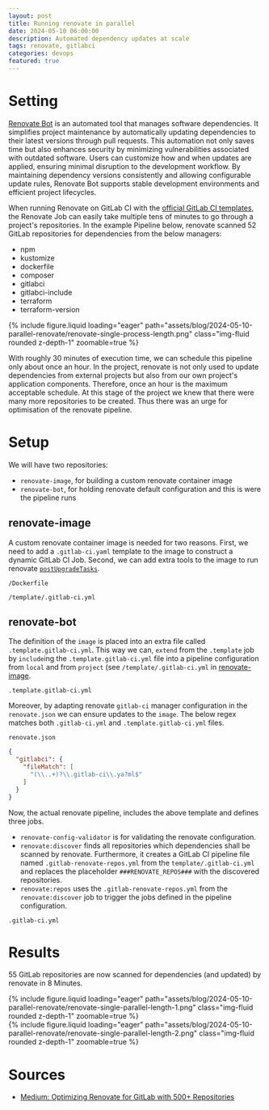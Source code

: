 ```yaml
---
layout: post
title: Running renovate in parallel
date: 2024-05-10 06:00:00
description: Automated dependency updates at scale
tags: renovate, gitlabci
categories: devops
featured: true
---
```


# Setting

[Renovate Bot](https://docs.renovatebot.com/) is an automated tool that
manages software dependencies. It simplifies project maintenance by automatically
updating dependencies to their latest versions through pull requests. This 
automation not only saves time but also enhances security by minimizing 
vulnerabilities associated with outdated software. Users can customize how and
when updates are applied, ensuring minimal disruption to the development workflow.
By maintaining dependency versions consistently and allowing configurable update
rules, Renovate Bot supports stable development environments and efficient project
lifecycles.

When running Renovate on GitLab CI with the [official GitLab CI templates](https://gitlab.com/renovate-bot/renovate-runner/-/tree/8c3e51c90522cdfdf0d504695fd63f3474e2af5a/templates),
the Renovate Job can easily take multiple tens of minutes to go through a project's
repositories. In the example Pipeline below, renovate scanned 52 GitLab repositories
for dependencies from the below managers:

- npm
- kustomize
- dockerfile
- composer
- gitlabci
- gitlabci-include
- terraform
- terraform-version

<div class="row mt-3">
    <div class="col-sm mt-3 mt-md-0">
        {% include figure.liquid loading="eager" path="assets/blog/2024-05-10-parallel-renovate/renovate-single-process-length.png" class="img-fluid rounded z-depth-1" zoomable=true %}
    </div>
</div>

With roughly 30 minutes of execution time, we can schedule this pipeline only
about once an hour. In the project, renovate is not only used to update
dependencies from external projects but also from our own project's application
components. Therefore, once an hour is the maximum acceptable schedule. At this
stage of the project we knew that there were many more repositories to be created.
Thus there was an urge for optimisation of the renovate pipeline.

# Setup

We will have two repositories:

- `renovate-image`, for building a custom renovate container image
- `renovate-bot`, for holding renovate default configuration and this is were
the pipeline runs

## renovate-image

A custom renovate container image is needed for two reasons. First, we need to 
add a `.gitlab-ci.yaml` template to the image to construct a dynamic GitLab CI
Job. Second, we can add extra tools to the image to run renovate
[`postUpgradeTasks`](https://docs.renovatebot.com/configuration-options/#postupgradetasks).

`/Dockerfile`
<script src="https://gist.github.com/uluzox/aa26e82b11b6e5093ae59d9e09e9e0c1.js"></script>

`/template/.gitlab-ci.yml`
<script src="https://gist.github.com/uluzox/bf1a1c574369e411b89aa46adf8486fc.js"></script>

## renovate-bot

The definition of the `image` is placed into an extra file called `.template.gitlab-ci.yml`.
This way we can, `extend` from the `.template` job by `include`ing the 
`.template.gitlab-ci.yml` file into a pipeline configuration from `local` and
from `project` (see `/template/.gitlab-ci.yml` in [renovate-image](#renovate-image).

`.template.gitlab-ci.yml`
<script src="https://gist.github.com/uluzox/5424aeabf41ebb3cdf61f07450214ba6.js"></script>

Moreover, by adapting renovate `gitlab-ci` manager configuration in the `renovate.json`
we can ensure updates to the `image`. The below regex matches both `.gitlab-ci.yml`
and `.template.gitlab-ci.yml` files.

`renovate.json`
```json
{
  "gitlabci": {
    "fileMatch": [
      "(\\..+)?\\.gitlab-ci\\.ya?ml$"
    ]
  }
}
```

Now, the actual renovate pipeline, includes the above template and defines three
jobs.
- `renovate-config-validator` is for validating the renovate configuration.
- `renovate:discover` finds all repositories which dependencies shall be scanned
by renovate. Furthermore, it creates a GitLab CI pipeline file named `.gitlab-renovate-repos.yml`
from the `template/.gitlab-ci.yml` and replaces the placeholder `###RENOVATE_REPOS###`
with the discovered repositories.
- `renovate:repos` uses the `.gitlab-renovate-repos.yml` from the `renovate:discover`
job to trigger the jobs defined in the pipeline configuration.

`.gitlab-ci.yml`
<script src="https://gist.github.com/uluzox/0f62f7a318e391b3265dcf148f75ca61.js"></script>

# Results

55 GitLab repositories are now scanned for dependencies (and updated) by renovate
in 8 Minutes.

<div class="row mt-3">
    <div class="col-sm mt-3 mt-md-0">
        {% include figure.liquid loading="eager" path="assets/blog/2024-05-10-parallel-renovate/renovate-single-parallel-length-1.png" class="img-fluid rounded z-depth-1" zoomable=true %}
    </div>
</div>
<div class="row mt-3">
    <div class="col-sm mt-3 mt-md-0">
        {% include figure.liquid loading="eager" path="assets/blog/2024-05-10-parallel-renovate/renovate-single-parallel-length-2.png" class="img-fluid rounded z-depth-1" zoomable=true %}
    </div>
</div>

# Sources

- [Medium: Optimizing Renovate for GitLab with 500+ Repositories](https://medium.com/notive/optimizing-renovate-for-gitlab-with-500-repositories-6d225f24ff79)
